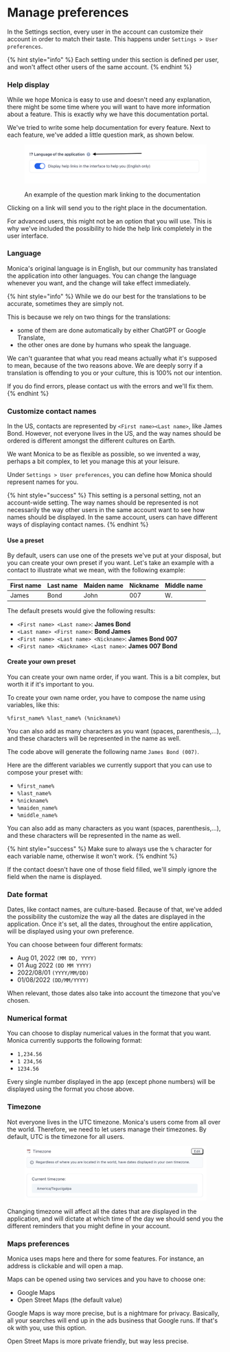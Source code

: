# Manage preferences

In the Settings section, every user in the account can customize their account in order to match their taste. This happens under `Settings > User preferences`.

{% hint style="info" %}
Each setting under this section is defined per user, and won't affect other users of the same account.
{% endhint %}

### Help display

While we hope Monica is easy to use and doesn't need any explanation, there might be some time where you will want to have more information about a feature. This is exactly why we have this documentation portal.

We've tried to write some help documentation for every feature. Next to each feature, we've added a little question mark, as shown below.

<figure><img src="../.gitbook/assets/settings_help_toggle-7052be06663f2bde83b30d2b7bf51fef.png" alt=""><figcaption><p>An example of the question mark linking to the documentation</p></figcaption></figure>

Clicking on a link will send you to the right place in the documentation.

For advanced users, this might not be an option that you will use. This is why we've included the possibility to hide the help link completely in the user interface.

### Language <a href="#language" id="language"></a>

Monica's original language is in English, but our community has translated the application into other languages. You can change the language whenever you want, and the change will take effect immediately.

{% hint style="info" %}
While we do our best for the translations to be accurate, sometimes they are simply not.

This is because we rely on two things for the translations:

* some of them are done automatically by either ChatGPT or Google Translate,
* the other ones are done by humans who speak the language.

We can't guarantee that what you read means actually what it's supposed to mean, because of the two reasons above. We are deeply sorry if a translation is offending to you or your culture, this is 100% not our intention.

If you do find errors, please contact us with the errors and we'll fix them.
{% endhint %}

### Customize contact names[​](https://docs.monicahq.com/docs/account-settings/manage-preferences#customize-contact-names) <a href="#customize-contact-names" id="customize-contact-names"></a>

In the US, contacts are represented by `<First name><Last name>`, like James Bond. However, not everyone lives in the US, and the way names should be ordered is different amongst the different cultures on Earth.

We want Monica to be as flexible as possible, so we invented a way, perhaps a bit complex, to let you manage this at your leisure.

Under `Settings > User preferences`, you can define how Monica should represent names for you.

{% hint style="success" %}
This setting is a personal setting, not an account-wide setting. The way names should be represented is not necessarily the way other users in the same account want to see how names should be displayed. In the same account, users can have different ways of displaying contact names.
{% endhint %}

#### Use a preset

By default, users can use one of the presets we've put at your disposal, but you can create your own preset if you want. Let's take an example with a contact to illustrate what we mean, with the following example:

| First name | Last name | Maiden name | Nickname | Middle name |
| ---------- | --------- | ----------- | -------- | ----------- |
| James      | Bond      | John        | 007      | W.          |

The default presets would give the following results:

* `<First name> <Last name>`: **James Bond**
* `<Last name> <First name>`: **Bond James**
* `<First name> <Last name> <Nickname>`: **James Bond 007**
* `<First name> <Nickname> <Last name>`: **James 007 Bond**

#### Create your own preset <a href="#create-your-own-preset" id="create-your-own-preset"></a>

You can create your own name order, if you want. This is a bit complex, but worth it if it's important to you.

To create your own name order, you have to compose the name using variables, like this:

```
%first_name% %last_name% (%nickname%)
```

You can also add as many characters as you want (spaces, parenthesis,…), and these characters will be represented in the name as well.

The code above will generate the following name `James Bond (007)`.

Here are the different variables we currently support that you can use to compose your preset with:

* `%first_name%`
* `%last_name%`
* `%nickname%`
* `%maiden_name%`
* `%middle_name%`

You can also add as many characters as you want (spaces, parenthesis,…), and these characters will be represented in the name as well.

{% hint style="success" %}
Make sure to always use the `%` character for each variable name, otherwise it won't work.
{% endhint %}

If the contact doesn't have one of those field filled, we'll simply ignore the field when the name is displayed.

### Date format

Dates, like contact names, are culture-based. Because of that, we've added the possibility the customize the way all the dates are displayed in the application. Once it's set, all the dates, throughout the entire application, will be displayed using your own preference.

You can choose between four different formats:

* Aug 01, 2022 `(MM DD, YYYY)`
* 01 Aug 2022 `(DD MM YYYY)`
* 2022/08/01 `(YYYY/MM/DD)`
* 01/08/2022 `(DD/MM/YYYY)`

When relevant, those dates also take into account the timezone that you've chosen.

### Numerical format[​](https://docs.monicahq.com/docs/account-settings/manage-preferences#numerical-format) <a href="#numerical-format" id="numerical-format"></a>

You can choose to display numerical values in the format that you want. Monica currently supports the following format:

* `1,234.56`
* `1 234,56`
* `1234.56`

Every single number displayed in the app (except phone numbers) will be displayed using the format you chose above.

### Timezone

Not everyone lives in the UTC timezone. Monica's users come from all over the world. Therefore, we need to let users manage their timezones. By default, UTC is the timezone for all users.

<figure><img src="../.gitbook/assets/setting_user_manage_timezone-b6ba4ee2c25b12ff8051a6aae9bbbaac.png" alt=""><figcaption></figcaption></figure>

Changing timezone will affect all the dates that are displayed in the application, and will dictate at which time of the day we should send you the different reminders that you might define in your account.

### Maps preferences <a href="#maps-preferences" id="maps-preferences"></a>

Monica uses maps here and there for some features. For instance, an address is clickable and will open a map.

Maps can be opened using two services and you have to choose one:

* Google Maps
* Open Street Maps (the default value)

Google Maps is way more precise, but is a nightmare for privacy. Basically, all your searches will end up in the ads business that Google runs. If that's ok with you, use this option.

Open Street Maps is more private friendly, but way less precise.
